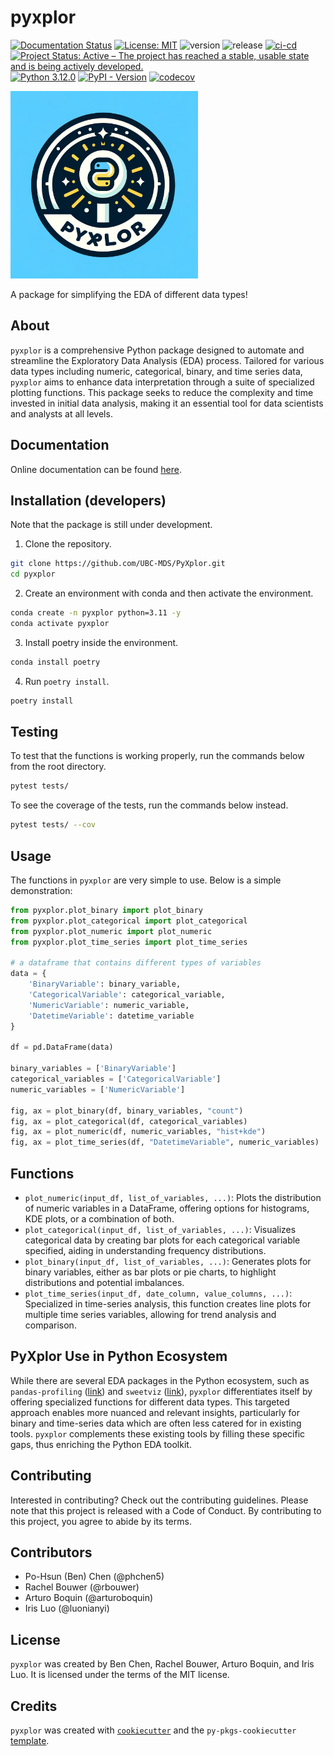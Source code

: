 # pyxplor

[![Documentation Status](https://readthedocs.org/projects/pyxplor/badge/?version=latest)](https://pyxplor.readthedocs.io/en/latest/?badge=latest) [![License: MIT](https://img.shields.io/badge/License-MIT-yellow.svg)](https://opensource.org/licenses/MIT) ![version](https://img.shields.io/github/v/release/UBC-MDS/pyxplor) ![release](https://img.shields.io/github/release-date/UBC-MDS/pyxplor)
[![ci-cd](https://github.com/UBC-MDS/PyXplor/actions/workflows/ci-cd.yml/badge.svg)](https://github.com/UBC-MDS/PyXplor/actions/workflows/ci-cd.yml)
[![Project Status: Active – The project has reached a stable, usable state and is being actively developed.](https://www.repostatus.org/badges/latest/active.svg)](https://www.repostatus.org/#active)
[![Python 3.12.0](https://img.shields.io/badge/python-3.12.0-blue.svg)](https://www.python.org/downloads/release/python-3120/)
[![PyPI - Version](https://img.shields.io/pypi/v/PyXplor)](https://pypi.org/project/pyxplor/)
[![codecov](https://codecov.io/gh/UBC-MDS/PyXplor/graph/badge.svg?token=pJe5bA9V8z)](https://codecov.io/gh/UBC-MDS/PyXplor)

<img src="https://github.com/UBC-MDS/pyxplor/blob/main/img/pyxplor_logo.png?raw=true" height="300">

A package for simplifying the EDA of different data types!

## About

`pyxplor` is a comprehensive Python package designed to automate and streamline the Exploratory Data Analysis (EDA) process. Tailored for various data types including numeric, categorical, binary, and time series data, `pyxplor` aims to enhance data interpretation through a suite of specialized plotting functions. This package seeks to reduce the complexity and time invested in initial data analysis, making it an essential tool for data scientists and analysts at all levels.

## Documentation

Online documentation can be found [here](https://pyxplor.readthedocs.io/en/latest/?badge=latest/).


## Installation (developers)

Note that the package is still under development.

1. Clone the repository.

```bash
git clone https://github.com/UBC-MDS/PyXplor.git
cd pyxplor
```

2. Create an environment with conda and then activate the environment.

```bash
conda create -n pyxplor python=3.11 -y
conda activate pyxplor
```

3. Install poetry inside the environment.

```bash
conda install poetry
```

4. Run `poetry install`.

```bash
poetry install
```

## Testing

To test that the functions is working properly, run the commands below from the root directory.

```bash
pytest tests/
```

To see the coverage of the tests, run the commands below instead.

```bash
pytest tests/ --cov
```

## Usage

The functions in `pyxplor` are very simple to use. Below is a simple demonstration:

```python
from pyxplor.plot_binary import plot_binary
from pyxplor.plot_categorical import plot_categorical
from pyxplor.plot_numeric import plot_numeric
from pyxplor.plot_time_series import plot_time_series

# a dataframe that contains different types of variables
data = {
    'BinaryVariable': binary_variable,
    'CategoricalVariable': categorical_variable,
    'NumericVariable': numeric_variable,
    'DatetimeVariable': datetime_variable
}

df = pd.DataFrame(data)

binary_variables = ['BinaryVariable']
categorical_variables = ['CategoricalVariable']
numeric_variables = ['NumericVariable']

fig, ax = plot_binary(df, binary_variables, "count")
fig, ax = plot_categorical(df, categorical_variables)
fig, ax = plot_numeric(df, numeric_variables, "hist+kde")
fig, ax = plot_time_series(df, "DatetimeVariable", numeric_variables)
```

## Functions

- `plot_numeric(input_df, list_of_variables, ...)`:
  Plots the distribution of numeric variables in a DataFrame, offering options for histograms, KDE plots, or a combination of both.
- `plot_categorical(input_df, list_of_variables, ...)`:
  Visualizes categorical data by creating bar plots for each categorical variable specified, aiding in understanding frequency distributions.
- `plot_binary(input_df, list_of_variables, ...)`:
  Generates plots for binary variables, either as bar plots or pie charts, to highlight distributions and potential imbalances.
- `plot_time_series(input_df, date_column, value_columns, ...)`:
  Specialized in time-series analysis, this function creates line plots for multiple time series variables, allowing for trend analysis and comparison.


## PyXplor Use in Python Ecosystem

While there are several EDA packages in the Python ecosystem, such as `pandas-profiling` ([link](https://github.com/pandas-profiling/pandas-profiling)) and `sweetviz` ([link](https://github.com/fbdesignpro/sweetviz)), `pyxplor` differentiates itself by offering specialized functions for different data types. This targeted approach enables more nuanced and relevant insights, particularly for binary and time-series data which are often less catered for in existing tools. `pyxplor` complements these existing tools by filling these specific gaps, thus enriching the Python EDA toolkit.

## Contributing

Interested in contributing? Check out the contributing guidelines. Please note that this project is released with a Code of Conduct. By contributing to this project, you agree to abide by its terms.

## Contributors

- Po-Hsun (Ben) Chen (@phchen5)
- Rachel Bouwer (@rbouwer)
- Arturo Boquin (@arturoboquin)
- Iris Luo (@luonianyi)

## License

`pyxplor` was created by Ben Chen, Rachel Bouwer, Arturo Boquin, and Iris Luo. It is licensed under the terms of the MIT license.

## Credits

`pyxplor` was created with [`cookiecutter`](https://cookiecutter.readthedocs.io/en/latest/) and the `py-pkgs-cookiecutter` [template](https://github.com/py-pkgs/py-pkgs-cookiecutter).
